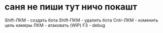 # саня не пиши тут ничо покашт
Shift-ЛКМ - создать бота
Shift-ПКМ - удалить бота
Cntr-ЛКМ - изменить цель камеры
ЛКМ - атаковать (WIP)
F3 - debug
